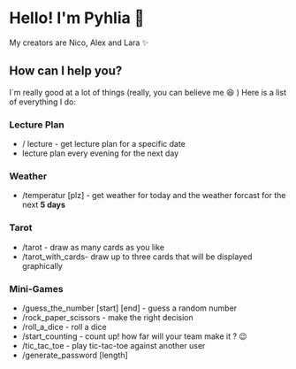# Hello! I'm Pyhlia :dizzy:

My creators are Nico, Alex and Lara :sparkles:

## How can I help you? 
I´m really good at a lot of things (really, you can believe me :satisfied: )
Here is a list of everything I do: 

### Lecture Plan 

- / lecture - get lecture plan for a specific date
- lecture plan every evening for the next day

### Weather

- /temperatur [plz] - get weather for today and the weather forcast for the next **5 days**

### Tarot

- /tarot - draw as many cards as you like 
- /tarot_with_cards- draw up to three cards that will be displayed graphically 

### Mini-Games

- /guess_the_number [start] [end] - guess a random number
- /rock_paper_scissors - make the right decision 
- /roll_a_dice - roll a dice
- /start_counting - count up! how far will your team make it ? :wink:
- /tic_tac_toe - play tic-tac-toe against another user
- /generate_password  [length]
